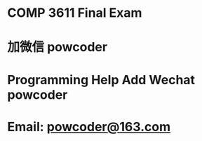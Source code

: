# COMP 3611 Final Exam
# 加微信 powcoder

# Programming Help Add Wechat powcoder

# Email: powcoder@163.com

